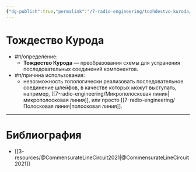 ```yaml
---
{"dg-publish":true,"permalink":"/7-radio-engineering/tozhdestvo-kuroda/","title":"Тождество Курода"}
---
```



# Тождество Курода

- #π/определение:
	- **Тождество Курода** — преобразования схемы для устранения последовательных соединений компонентов.
- #π/причина использования:
	- невозможность топологически реализовать последовательное соединение шлейфов, в качестве которых можут выступать, например, [[7-radio-engineering/Микрополосковая линия\|микрополосковая линия]], или просто [[7-radio-engineering/Полосковая линия\|полосковая линия]].

---

# Библиография

- [[3-resources/@CommensurateLineCircuit2021\|@CommensurateLineCircuit2021]]
